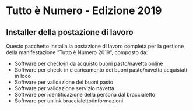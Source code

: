 <h1>Tutto è Numero - Edizione 2019</h1>
<h2>Installer della postazione di lavoro</h2>
<p>Questo pacchetto installa la postazione di lavoro completa per la gestione della manifestazione "Tutto è Numero 2019", composto da:</p>
<ul>
<li>Software per check-in da acquisto buoni pasto/navetta online</li>
<li>Software per check-in e caricamento dei buoni pasto/navetta acquistati in loco</li>
<li>Software per validazione dei buoni pasto</li>
<li>Software per validazione servizio navetta</li>
<li>Software per identificazione della persona dal braccialetto</li>
<li>Software per unlink braccialetto/informazioni</li>
</ul>
